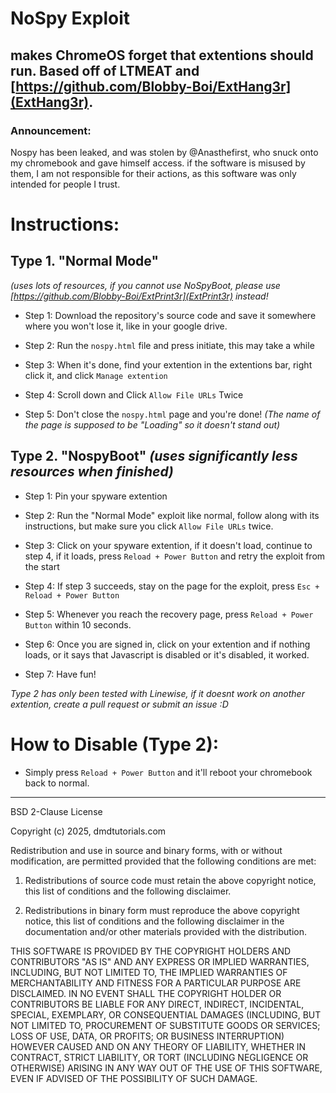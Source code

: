 # NoSpy Exploit
makes ChromeOS forget that extentions should run.
Based off of **LTMEAT** and [https://github.com/Blobby-Boi/ExtHang3r](ExtHang3r). 
-------
### Announcement:
Nospy has been leaked, and was stolen by @Anasthefirst, who snuck onto my chromebook and gave himself access. if the software is misused by them, I am not responsible for their actions, as this software was only intended for people I trust.
#
# Instructions:

## Type 1. "Normal Mode" 
*(uses lots of resources, if you cannot use NoSpyBoot, please use [https://github.com/Blobby-Boi/ExtPrint3r](ExtPrint3r) instead!*
* Step 1: Download the repository's source code and save it somewhere where you won't lose it, like in your google drive.

* Step 2: Run the `nospy.html` file and press initiate, this may take a while

* Step 3: When it's done, find your extention in the extentions bar, right click it, and click `Manage extention`

* Step 4: Scroll down and Click `Allow File URLs` Twice

* Step 5: Don't close the `nospy.html` page and you're done! *(The name of the page is supposed to be "Loading" so it doesn't stand out)*
  
## Type 2. "NospyBoot" *(uses significantly less resources when finished)*

* Step 1: Pin your spyware extention

* Step 2: Run the "Normal Mode" exploit like normal, follow along with its instructions, but make sure you click `Allow File URLs` twice.

* Step 3: Click on your spyware extention, if it doesn't load, continue to step 4, if it loads, press `Reload + Power Button` and retry the exploit from the start

* Step 4: If step 3 succeeds, stay on the page for the exploit, press ` Esc + Reload + Power Button `

* Step 5: Whenever you reach the recovery page, press ` Reload + Power Button ` within 10 seconds.

* Step 6: Once you are signed in, click on your extention and if nothing loads, or it says that Javascript is disabled or it's disabled, it worked.

* Step 7: Have fun!



*Type 2 has only been tested with Linewise, if it doesnt work on another extention, create a pull request or submit an issue :D*


# How to Disable (Type 2):
- Simply press `Reload + Power Button` and it'll reboot your chromebook back to normal.


-----------------
BSD 2-Clause License

Copyright (c) 2025, dmdtutorials.com

Redistribution and use in source and binary forms, with or without
modification, are permitted provided that the following conditions are met:

1. Redistributions of source code must retain the above copyright notice, this
   list of conditions and the following disclaimer.

2. Redistributions in binary form must reproduce the above copyright notice,
   this list of conditions and the following disclaimer in the documentation
   and/or other materials provided with the distribution.

THIS SOFTWARE IS PROVIDED BY THE COPYRIGHT HOLDERS AND CONTRIBUTORS "AS IS"
AND ANY EXPRESS OR IMPLIED WARRANTIES, INCLUDING, BUT NOT LIMITED TO, THE
IMPLIED WARRANTIES OF MERCHANTABILITY AND FITNESS FOR A PARTICULAR PURPOSE ARE
DISCLAIMED. IN NO EVENT SHALL THE COPYRIGHT HOLDER OR CONTRIBUTORS BE LIABLE
FOR ANY DIRECT, INDIRECT, INCIDENTAL, SPECIAL, EXEMPLARY, OR CONSEQUENTIAL
DAMAGES (INCLUDING, BUT NOT LIMITED TO, PROCUREMENT OF SUBSTITUTE GOODS OR
SERVICES; LOSS OF USE, DATA, OR PROFITS; OR BUSINESS INTERRUPTION) HOWEVER
CAUSED AND ON ANY THEORY OF LIABILITY, WHETHER IN CONTRACT, STRICT LIABILITY,
OR TORT (INCLUDING NEGLIGENCE OR OTHERWISE) ARISING IN ANY WAY OUT OF THE USE
OF THIS SOFTWARE, EVEN IF ADVISED OF THE POSSIBILITY OF SUCH DAMAGE.

